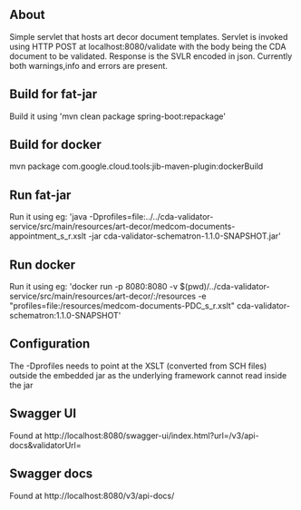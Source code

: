 ## About
Simple servlet that hosts art decor document templates. Servlet is invoked using HTTP POST at localhost:8080/validate with the body being the CDA document to be validated. Response is the SVLR encoded in json. Currently both warnings,info and errors are present.

## Build for fat-jar
Build it using 'mvn clean package spring-boot:repackage'

## Build for docker
mvn package com.google.cloud.tools:jib-maven-plugin:dockerBuild

## Run fat-jar
Run it using eg: 'java -Dprofiles=file:../../cda-validator-service/src/main/resources/art-decor/medcom-documents-appointment_s_r.xslt -jar cda-validator-schematron-1.1.0-SNAPSHOT.jar'

## Run docker
Run it using eg: 'docker run -p 8080:8080 -v $(pwd)/../cda-validator-service/src/main/resources/art-decor/:/resources -e "profiles=file:/resources/medcom-documents-PDC_s_r.xslt" cda-validator-schematron:1.1.0-SNAPSHOT'

## Configuration
The -Dprofiles needs to point at the XSLT (converted from SCH files) outside the embedded jar as the underlying framework cannot read inside the jar 

## Swagger UI
Found at http://localhost:8080/swagger-ui/index.html?url=/v3/api-docs&validatorUrl=

## Swagger docs
Found at http://localhost:8080/v3/api-docs/
